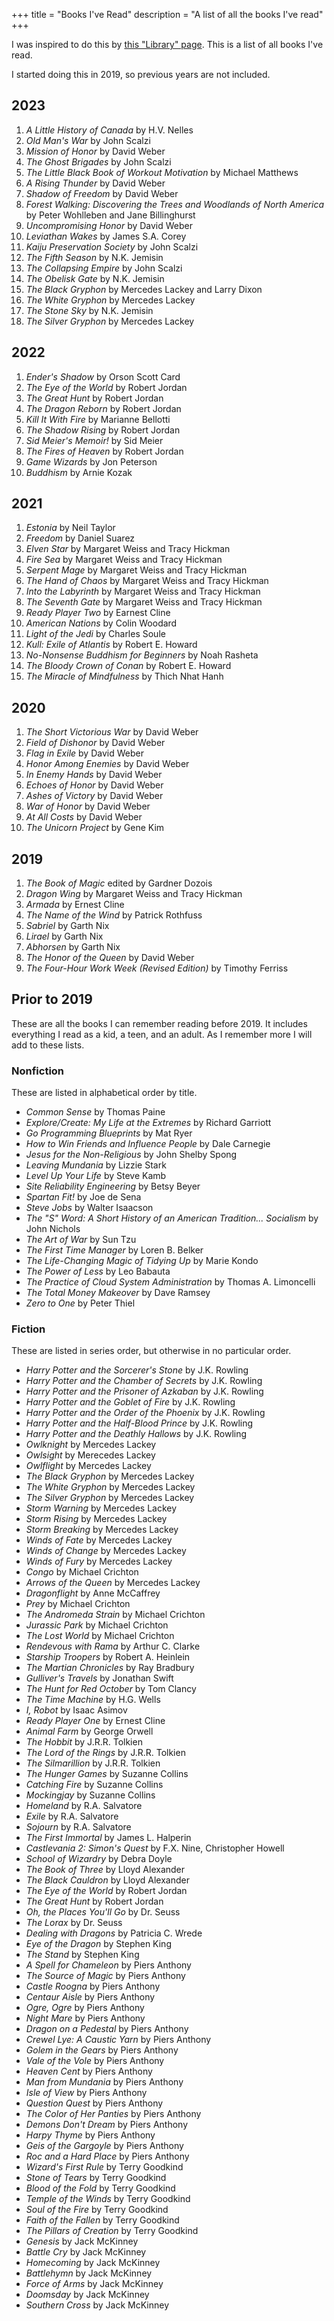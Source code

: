 +++
title = "Books I've Read"
description = "A list of all the books I've read"
+++

I was inspired to do this by [this "Library" page](http://tilde.town/~dustin/wiki/library). This is a list of all books I've read.

I started doing this in 2019, so previous years are not included.

## 2023

1. _A Little History of Canada_ by H.V. Nelles
2. _Old Man's War_ by John Scalzi
3. _Mission of Honor_ by David Weber
4. _The Ghost Brigades_ by John Scalzi
5. _The Little Black Book of Workout Motivation_ by Michael Matthews
6. _A Rising Thunder_ by David Weber
7. _Shadow of Freedom_ by David Weber
8. _Forest Walking: Discovering the Trees and Woodlands of North America_ by Peter Wohlleben and Jane Billinghurst
9. _Uncompromising Honor_ by David Weber
10. _Leviathan Wakes_ by James S.A. Corey
11. _Kaiju Preservation Society_ by John Scalzi
12. _The Fifth Season_ by N.K. Jemisin
13. _The Collapsing Empire_ by John Scalzi
14. _The Obelisk Gate_ by N.K. Jemisin
15. _The Black Gryphon_ by Mercedes Lackey and Larry Dixon
16. _The White Gryphon_ by Mercedes Lackey
17. _The Stone Sky_ by N.K. Jemisin
18. _The Silver Gryphon_ by Mercedes Lackey

## 2022

1. _Ender's Shadow_ by Orson Scott Card
2. _The Eye of the World_ by Robert Jordan
3. _The Great Hunt_ by Robert Jordan
4. _The Dragon Reborn_ by Robert Jordan
5. _Kill It With Fire_ by Marianne Bellotti
6. _The Shadow Rising_ by Robert Jordan
7. _Sid Meier's Memoir!_ by Sid Meier
8. _The Fires of Heaven_ by Robert Jordan
9. _Game Wizards_ by Jon Peterson
10. _Buddhism_ by Arnie Kozak

## 2021

1. _Estonia_ by Neil Taylor
2. _Freedom_ by Daniel Suarez
3. _Elven Star_ by Margaret Weiss and Tracy Hickman
4. _Fire Sea_ by Margaret Weiss and Tracy Hickman
5. _Serpent Mage_ by Margaret Weiss and Tracy Hickman
6. _The Hand of Chaos_ by Margaret Weiss and Tracy Hickman
7. _Into the Labyrinth_ by Margaret Weiss and Tracy Hickman
8. _The Seventh Gate_ by Margaret Weiss and Tracy Hickman
9. _Ready Player Two_ by Earnest Cline
10. _American Nations_ by Colin Woodard
11. _Light of the Jedi_ by Charles Soule
12. _Kull: Exile of Atlantis_ by Robert E. Howard
13. _No-Nonsense Buddhism for Beginners_ by Noah Rasheta
14. _The Bloody Crown of Conan_ by Robert E. Howard
15. _The Miracle of Mindfulness_ by Thich Nhat Hanh

## 2020

1. _The Short Victorious War_ by David Weber
2. _Field of Dishonor_ by David Weber
3. _Flag in Exile_ by David Weber
4. _Honor Among Enemies_ by David Weber
5. _In Enemy Hands_ by David Weber
6. _Echoes of Honor_ by David Weber
7. _Ashes of Victory_ by David Weber
8. _War of Honor_ by David Weber
9. _At All Costs_ by David Weber
10. _The Unicorn Project_ by Gene Kim

## 2019

1. _The Book of Magic_ edited by Gardner Dozois
2. _Dragon Wing_ by Margaret Weiss and Tracy Hickman
3. _Armada_ by Ernest Cline
4. _The Name of the Wind_ by Patrick Rothfuss
5. _Sabriel_ by Garth Nix
6. _Lirael_ by Garth Nix
7. _Abhorsen_ by Garth Nix
8. _The Honor of the Queen_ by David Weber
9. _The Four-Hour Work Week (Revised Edition)_ by Timothy Ferriss

## Prior to 2019

These are all the books I can remember reading before 2019. It includes
everything I read as a kid, a teen, and an adult. As I remember more I
will add to these lists.

### Nonfiction

These are listed in alphabetical order by title.

- _Common Sense_ by Thomas Paine
- _Explore/Create: My Life at the Extremes_ by Richard Garriott
- _Go Programming Blueprints_ by Mat Ryer
- _How to Win Friends and Influence People_ by Dale Carnegie
- _Jesus for the Non-Religious_ by John Shelby Spong
- _Leaving Mundania_ by Lizzie Stark
- _Level Up Your Life_ by Steve Kamb
- _Site Reliability Engineering_ by Betsy Beyer
- _Spartan Fit!_ by Joe de Sena
- _Steve Jobs_ by Walter Isaacson
- _The "S" Word: A Short History of an American Tradition... Socialism_ by John Nichols
- _The Art of War_ by Sun Tzu
- _The First Time Manager_ by Loren B. Belker
- _The Life-Changing Magic of Tidying Up_ by Marie Kondo
- _The Power of Less_ by Leo Babauta
- _The Practice of Cloud System Administration_ by Thomas A. Limoncelli
- _The Total Money Makeover_ by Dave Ramsey
- _Zero to One_ by Peter Thiel

### Fiction

These are listed in series order, but otherwise in no particular order.

- _Harry Potter and the Sorcerer's Stone_ by J.K. Rowling
- _Harry Potter and the Chamber of Secrets_ by J.K. Rowling
- _Harry Potter and the Prisoner of Azkaban_ by J.K. Rowling
- _Harry Potter and the Goblet of Fire_ by J.K. Rowling
- _Harry Potter and the Order of the Phoenix_ by J.K. Rowling
- _Harry Potter and the Half-Blood Prince_ by J.K. Rowling
- _Harry Potter and the Deathly Hallows_ by J.K. Rowling
- _Owlknight_ by Mercedes Lackey
- _Owlsight_ by Merecedes Lackey
- _Owlflight_ by Mercedes Lackey
- _The Black Gryphon_ by Mercedes Lackey
- _The White Gryphon_ by Mercedes Lackey
- _The Silver Gryphon_ by Mercedes Lackey
- _Storm Warning_ by Mercedes Lackey
- _Storm Rising_ by Mercedes Lackey
- _Storm Breaking_ by Mercedes Lackey
- _Winds of Fate_ by Mercedes Lackey
- _Winds of Change_ by Mercedes Lackey
- _Winds of Fury_ by Mercedes Lackey
- _Congo_ by Michael Crichton
- _Arrows of the Queen_ by Mercedes Lackey
- _Dragonflight_ by Anne McCaffrey
- _Prey_ by Michael Crichton
- _The Andromeda Strain_ by Michael Crichton
- _Jurassic Park_ by Michael Crichton
- _The Lost World_ by Michael Crichton
- _Rendevous with Rama_ by Arthur C. Clarke
- _Starship Troopers_ by Robert A. Heinlein
- _The Martian Chronicles_ by Ray Bradbury
- _Gulliver's Travels_ by Jonathan Swift
- _The Hunt for Red October_ by Tom Clancy
- _The Time Machine_ by H.G. Wells
- _I, Robot_ by Isaac Asimov
- _Ready Player One_ by Ernest Cline
- _Animal Farm_ by George Orwell
- _The Hobbit_ by J.R.R. Tolkien
- _The Lord of the Rings_ by J.R.R. Tolkien
- _The Silmarillion_ by J.R.R. Tolkien
- _The Hunger Games_ by Suzanne Collins
- _Catching Fire_ by Suzanne Collins
- _Mockingjay_ by Suzanne Collins
- _Homeland_ by R.A. Salvatore
- _Exile_ by R.A. Salvatore
- _Sojourn_ by R.A. Salvatore
- _The First Immortal_ by James L. Halperin
- _Castlevania 2: Simon's Quest_ by F.X. Nine, Christopher Howell
- _School of Wizardry_ by Debra Doyle
- _The Book of Three_ by Lloyd Alexander
- _The Black Cauldron_ by Lloyd Alexander
- _The Eye of the World_ by Robert Jordan
- _The Great Hunt_ by Robert Jordan
- _Oh, the Places You'll Go_ by Dr. Seuss
- _The Lorax_ by Dr. Seuss
- _Dealing with Dragons_ by Patricia C. Wrede
- _Eye of the Dragon_ by Stephen King
- _The Stand_ by Stephen King
- _A Spell for Chameleon_ by Piers Anthony
- _The Source of Magic_ by Piers Anthony
- _Castle Roogna_ by Piers Anthony
- _Centaur Aisle_ by Piers Anthony
- _Ogre, Ogre_ by Piers Anthony
- _Night Mare_ by Piers Anthony
- _Dragon on a Pedestal_ by Piers Anthony
- _Crewel Lye: A Caustic Yarn_ by Piers Anthony
- _Golem in the Gears_ by Piers Anthony
- _Vale of the Vole_ by Piers Anthony
- _Heaven Cent_ by Piers Anthony
- _Man from Mundania_ by Piers Anthony
- _Isle of View_ by Piers Anthony
- _Question Quest_ by Piers Anthony
- _The Color of Her Panties_ by Piers Anthony
- _Demons Don't Dream_ by Piers Anthony
- _Harpy Thyme_ by Piers Anthony
- _Geis of the Gargoyle_ by Piers Anthony
- _Roc and a Hard Place_ by Piers Anthony
- _Wizard's First Rule_ by Terry Goodkind
- _Stone of Tears_ by Terry Goodkind
- _Blood of the Fold_ by Terry Goodkind
- _Temple of the Winds_ by Terry Goodkind
- _Soul of the Fire_ by Terry Goodkind
- _Faith of the Fallen_ by Terry Goodkind
- _The Pillars of Creation_ by Terry Goodkind
- _Genesis_ by Jack McKinney
- _Battle Cry_ by Jack McKinney
- _Homecoming_ by Jack McKinney
- _Battlehymn_ by Jack McKinney
- _Force of Arms_ by Jack McKinney
- _Doomsday_ by Jack McKinney
- _Southern Cross_ by Jack McKinney

